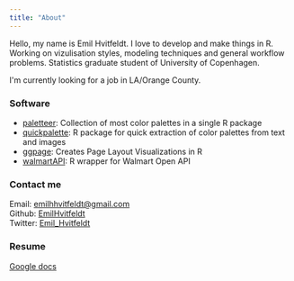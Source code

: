 ```yaml
---
title: "About"
---
```


Hello, my name is Emil Hvitfeldt. I love to develop and make things in R. Working on vizulisation styles, modeling techniques and general workflow problems. Statistics graduate student of University of Copenhagen.

I'm currently looking for a job in LA/Orange County.

### Software

- [paletteer](https://github.com/EmilHvitfeldt/paletteer): Collection of most color palettes in a single R package
- [quickpalette](https://github.com/EmilHvitfeldt/quickpalette): R package for quick extraction of color palettes from text and images
- [ggpage](https://github.com/EmilHvitfeldt/ggpage): Creates Page Layout Visualizations in R
- [walmartAPI](https://github.com/EmilHvitfeldt/walmartAPI): R wrapper for Walmart Open API

### Contact me

Email: [emilhhvitfeldt@gmail.com](mailto:emilhhvitfeldt@gmail.com)  
Github: [EmilHvitfeldt](https://github.com/EmilHvitfeldt)  
Twitter: [Emil_Hvitfeldt](https://twitter.com/Emil_Hvitfeldt)

### Resume

[Google docs](https://docs.google.com/document/d/1w5P3aufcWqDtB2LArvUdwUP8aM4gxbXHEXcZMryuGYM/edit?usp=sharing)